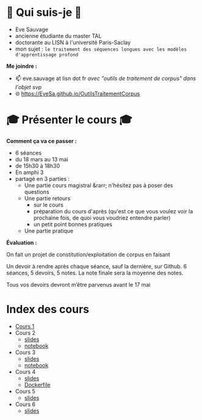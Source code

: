 # 👩 Qui suis-je 👩 

- Eve Sauvage
- ancienne étudiante du master TAL
- doctorante au LISN à l'université Paris-Saclay
- mon sujet : `le traitement des séquences longues avec les modèles d'apprentissage profond`

**Me joindre :** 

- 📫  eve.sauvage at lisn dot fr *avec "outils de traitement de corpus" dans l'objet svp*
- 🌐  <https://EveSa.github.io/OutilsTraitementCorpus>

#  🎓 Présenter le cours 🎓

**Comment ça va ce passer :** 

- 6 séances 
- du 18 mars au 13 mai
- de 15h30 à 18h30
- En amphi 3
- partagé en 3 parties : 
  - Une partie cours magistral
    \&rarr; n'hésitez pas à poser des questions
  - Une partie retours 
    - sur le cours
    - préparation du cours d'après (qu'est ce que vous voulez voir la prochaine fois, de quoi vous voudriez entendre parler)
    - un petit point bonnes pratiques
  - Une partie pratique

**Évaluation :** 

On fait un projet de constitution/exploitation de corpus en faisant

Un devoir à rendre après chaque séance, sauf la dernière, sur Github.
6 séances, 5 devoirs, 5 notes. La note finale sera la moyenne des notes.

Tous vos devoirs devront m’être parvenus avant le 17 mai

# Index des cours

- [Cours 1](/slides/cours1.html)
- Cours 2
  - [slides](/slides/cours2.html)
  - [notebook](/notebooks/web_scrap.ipynb)
- Cours 3
  - [slides](/slides/cours3.html)
  - [notebook](/notebooks/web_scrap.ipynb)
- Cours 4
  - [slides](/slides/cours4.html)
  - [Dockerfile](/src/dockerssh.zip)
- Cours 5
  - [slides](/slides/cours5.html)
- Cours 6
  - [slides](/slides/cours6.html)